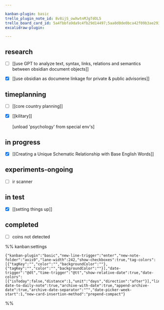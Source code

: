 ```yaml
---

kanban-plugin: basic
trello_plugin_note_id: 8v8ijS_owXwtnMJgTdOL5
trello_board_card_id: 5a4fbbfa9da9c4fb29d14497;5aa0d0de0bca42f09b3ae293
excalidraw-plugin: 

---
```


## research

- [ ] [[use GPT to analyze text, syntax, links, relations and semantics between obsidian document objects]]
- [x] [[use obsidian as documene linkage for  private & public advisories]]


## timeplanning

- [ ] [[core  country planning]]
- [x] [[kilitary]] <br><br>[unload 'psychology' from special env's]


## in progress

- [x] [[Creating a Unique Schematic Relationship with Base English Words]]


## experiments-ongoing

- [ ] ir scanner


## in test

- [x] [[setting things up]]


## completed

- [ ] coins not detected




%% kanban:settings
```
{"kanban-plugin":"basic","new-line-trigger":"enter","new-note-folder":"axis9","lane-width":242,"show-checkboxes":true,"tag-colors":[{"tagKey":"","color":"","backgroundColor":""},{"tagKey":"","color":"","backgroundColor":""}],"date-trigger":"@dt","time-trigger":"@tt","show-relative-date":true,"date-colors":[{"isToday":false,"distance":1,"unit":"days","direction":"after"}],"link-date-to-daily-note":true,"archive-with-date":true,"append-archive-date":true,"archive-date-separator":"^","date-picker-week-start":1,"new-card-insertion-method":"prepend-compact"}
```
%%